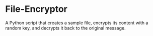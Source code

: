 # File-Encryptor
A Python script that creates a sample file, encrypts its content with a random key, and decrypts it back to the original message.  
